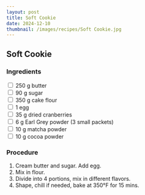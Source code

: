 ```yaml
---
layout: post
title: Soft Cookie
date: 2024-12-10
thumbnail: /images/recipes/Soft Cookie.jpg
---
```


## Soft Cookie

### Ingredients
<label><input type="checkbox"> 250 g butter</label><br>
<label><input type="checkbox"> 90 g sugar</label><br>
<label><input type="checkbox"> 350 g cake flour</label><br>
<label><input type="checkbox"> 1 egg</label><br>
<label><input type="checkbox"> 35 g dried cranberries</label><br>
<label><input type="checkbox"> 6 g Earl Grey powder (3 small packets)</label><br>
<label><input type="checkbox"> 10 g matcha powder</label><br>
<label><input type="checkbox"> 10 g cocoa powder</label><br>

### Procedure
1. Cream butter and sugar. Add egg.
2. Mix in flour.
3. Divide into 4 portions, mix in different flavors.
4. Shape, chill if needed, bake at 350°F for 15 mins.
